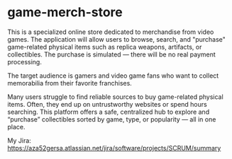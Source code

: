 # game-merch-store
This is a specialized online store dedicated to merchandise from video games. The application will allow users to browse, search, and "purchase" game-related physical items such as replica weapons, artifacts, or collectibles. The purchase is simulated — there will be no real payment processing.

The target audience is gamers and video game fans who want to collect memorabilia from their favorite franchises.

Many users struggle to find reliable sources to buy game-related physical items. Often, they end up on untrustworthy websites or spend hours searching. This platform offers a safe, centralized hub to explore and “purchase” collectibles sorted by game, type, or popularity — all in one place.

My Jira: https://aza52gersa.atlassian.net/jira/software/projects/SCRUM/summary
